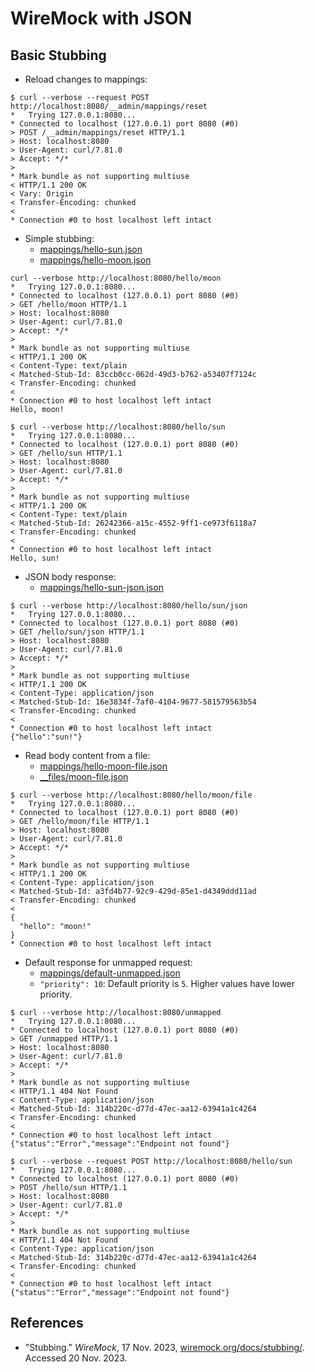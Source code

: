 # WireMock with JSON

## Basic Stubbing

- Reload changes to mappings:

```console
$ curl --verbose --request POST http://localhost:8080/__admin/mappings/reset
*   Trying 127.0.0.1:8080...
* Connected to localhost (127.0.0.1) port 8080 (#0)
> POST /__admin/mappings/reset HTTP/1.1
> Host: localhost:8080
> User-Agent: curl/7.81.0
> Accept: */*
>
* Mark bundle as not supporting multiuse
< HTTP/1.1 200 OK
< Vary: Origin
< Transfer-Encoding: chunked
<
* Connection #0 to host localhost left intact
```

- Simple stubbing:
  - [mappings/hello-sun.json](mappings/hello-sun.json)
  - [mappings/hello-moon.json](mappings/hello-moon.json)

```console
curl --verbose http://localhost:8080/hello/moon
*   Trying 127.0.0.1:8080...
* Connected to localhost (127.0.0.1) port 8080 (#0)
> GET /hello/moon HTTP/1.1
> Host: localhost:8080
> User-Agent: curl/7.81.0
> Accept: */*
>
* Mark bundle as not supporting multiuse
< HTTP/1.1 200 OK
< Content-Type: text/plain
< Matched-Stub-Id: 83ccb0cc-062d-49d3-b762-a53407f7124c
< Transfer-Encoding: chunked
<
* Connection #0 to host localhost left intact
Hello, moon!

$ curl --verbose http://localhost:8080/hello/sun
*   Trying 127.0.0.1:8080...
* Connected to localhost (127.0.0.1) port 8080 (#0)
> GET /hello/sun HTTP/1.1
> Host: localhost:8080
> User-Agent: curl/7.81.0
> Accept: */*
>
* Mark bundle as not supporting multiuse
< HTTP/1.1 200 OK
< Content-Type: text/plain
< Matched-Stub-Id: 26242366-a15c-4552-9ff1-ce973f6118a7
< Transfer-Encoding: chunked
<
* Connection #0 to host localhost left intact
Hello, sun!
```

- JSON body response:
  - [mappings/hello-sun-json.json](mappings/hello-sun-json.json)

```console
$ curl --verbose http://localhost:8080/hello/sun/json
*   Trying 127.0.0.1:8080...
* Connected to localhost (127.0.0.1) port 8080 (#0)
> GET /hello/sun/json HTTP/1.1
> Host: localhost:8080
> User-Agent: curl/7.81.0
> Accept: */*
>
* Mark bundle as not supporting multiuse
< HTTP/1.1 200 OK
< Content-Type: application/json
< Matched-Stub-Id: 16e3834f-7af0-4104-9677-581579563b54
< Transfer-Encoding: chunked
<
* Connection #0 to host localhost left intact
{"hello":"sun!"}
```

- Read body content from a file:
  - [mappings/hello-moon-file.json](mappings/hello-moon-file.json)
  - [__files/moon-file.json](__files/moon-file.json)

```console
$ curl --verbose http://localhost:8080/hello/moon/file
*   Trying 127.0.0.1:8080...
* Connected to localhost (127.0.0.1) port 8080 (#0)
> GET /hello/moon/file HTTP/1.1
> Host: localhost:8080
> User-Agent: curl/7.81.0
> Accept: */*
>
* Mark bundle as not supporting multiuse
< HTTP/1.1 200 OK
< Content-Type: application/json
< Matched-Stub-Id: a3fd4b77-92c9-429d-85e1-d4349ddd11ad
< Transfer-Encoding: chunked
<
{
  "hello": "moon!"
}
* Connection #0 to host localhost left intact
```

- Default response for unmapped request:
  - [mappings/default-unmapped.json](mappings/default-unmapped.json)
  - `"priority": 10`: Default priority is `5`. Higher values have lower priority.

```console
$ curl --verbose http://localhost:8080/unmapped
*   Trying 127.0.0.1:8080...
* Connected to localhost (127.0.0.1) port 8080 (#0)
> GET /unmapped HTTP/1.1
> Host: localhost:8080
> User-Agent: curl/7.81.0
> Accept: */*
>
* Mark bundle as not supporting multiuse
< HTTP/1.1 404 Not Found
< Content-Type: application/json
< Matched-Stub-Id: 314b220c-d77d-47ec-aa12-63941a1c4264
< Transfer-Encoding: chunked
<
* Connection #0 to host localhost left intact
{"status":"Error","message":"Endpoint not found"}

$ curl --verbose --request POST http://localhost:8080/hello/sun
*   Trying 127.0.0.1:8080...
* Connected to localhost (127.0.0.1) port 8080 (#0)
> POST /hello/sun HTTP/1.1
> Host: localhost:8080
> User-Agent: curl/7.81.0
> Accept: */*
>
* Mark bundle as not supporting multiuse
< HTTP/1.1 404 Not Found
< Content-Type: application/json
< Matched-Stub-Id: 314b220c-d77d-47ec-aa12-63941a1c4264
< Transfer-Encoding: chunked
<
* Connection #0 to host localhost left intact
{"status":"Error","message":"Endpoint not found"}
```

## References

- "Stubbing." _WireMock_, 17 Nov. 2023, [wiremock.org/docs/stubbing/](https://wiremock.org/docs/stubbing/). Accessed 20 Nov. 2023.

